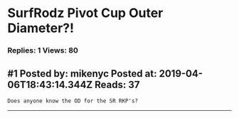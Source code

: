 # SurfRodz Pivot Cup Outer Diameter?!

### Replies: 1 Views: 80

## \#1 Posted by: mikenyc Posted at: 2019-04-06T18:43:14.344Z Reads: 37

```
Does anyone know the OD for the SR RKP's?
```

---
